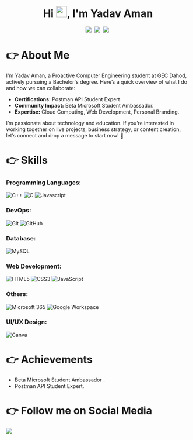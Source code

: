 <h1 align="center">Hi <img src="https://raw.githubusercontent.com/MartinHeinz/MartinHeinz/master/wave.gif" width="30px" height="30px">, I'm Yadav Aman</h1>

<p align='center'>
  <a href="https://linktr.ee/yatharthchauhan"><img src="https://img.shields.io/badge/Linktree-39E09B?style=for-the-badge&logo=Linktree&logoColor=white"/></a>&nbsp;
  <a href="https://www.linkedin.com/in/yatharth-chauhan-729674202/"><img src="https://img.shields.io/badge/linkedin-%230077B5.svg?&style=for-the-badge&logo=linkedin&logoColor=white" /></a>&nbsp;
   <a href="https://medium.com/@yatharth-chauhan"><img src="https://img.shields.io/badge/-LeetCode-FFA116?style=for-the-badge&logo=LeetCode&logoColor=black" /></a>&nbsp;
      

# 👉 About Me
I'm Yadav Aman, a Proactive Computer Engineering student at GEC Dahod, actively pursuing a Bachelor's degree. Here’s a quick overview of what I do and how we can collaborate:

- **Certifications:** Postman API Student Expert
- **Community Impact:** Beta Microsoft Student Ambassador.
- **Expertise:** Cloud Computing, Web Development, Personal Branding.

I’m passionate about technology and education. If you’re interested in working together on live projects, business strategy, or content creation, let’s connect and drop a message to start now! 🤝

# 👉 Skills

### Programming Languages:
![C++](https://img.shields.io/badge/c++-%2300599C.svg?style=for-the-badge&logo=c%2B%2B&logoColor=white) 
![C](https://img.shields.io/badge/C-00599C?style=for-the-badge&logo=c&logoColor=white)
![Javascript](https://img.shields.io/badge/JavaScript-F7DF1E?style=for-the-badge&logo=javascript&logoColor=black)

### DevOps:
![Git](https://img.shields.io/badge/git-%23F05033.svg?style=for-the-badge&logo=git&logoColor=white) 
![GitHub](https://img.shields.io/badge/github-%23121011.svg?style=for-the-badge&logo=github&logoColor=white) 

### Database:
![MySQL](https://img.shields.io/badge/MySQL-00000F?style=for-the-badge&logo=mysql&logoColor=white)

### Web Development:
![HTML5](https://img.shields.io/badge/html5-%23E34F26.svg?style=for-the-badge&logo=html5&logoColor=white) 
![CSS3](https://img.shields.io/badge/css3-%231572B6.svg?style=for-the-badge&logo=css3&logoColor=white) 
![JavaScript](https://img.shields.io/badge/JavaScript-F7DF1E?style=for-the-badge&logo=javascript&logoColor=black) 

### Others:
![Microsoft 365](https://img.shields.io/badge/Microsoft%20365-D83B01?style=for-the-badge&logo=microsoft-office&logoColor=white) 
![Google Workspace](https://img.shields.io/badge/Google_Workspace-4285F4?style=for-the-badge&logo=google-workspace&logoColor=white) 

### UI/UX Design:
![Canva](https://img.shields.io/badge/Canva-%2300C4CC.svg?style=for-the-badge&logo=canva&logoColor=white)


# 👉 Achievements

- Beta Microsoft Student Ambassador .
- Postman API Student Expert.

# 👉 Follow me on Social Media

<p align="left">
  <a href="https://www.linkedin.com/in/yadavaman11/"><img src="https://img.shields.io/badge/linkedin-%230077B5.svg?&style=for-the-badge&logo=linkedin&logoColor=white" /></a>
</p>
